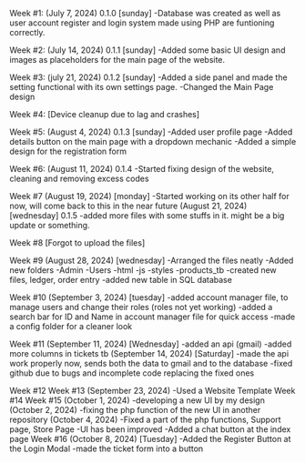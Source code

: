 Week #1: (July 7, 2024) 0.1.0 [sunday]
  -Database was created as well as user account register and login system made using PHP are funtioning correctly.
  
Week #2: (July 14, 2024) 0.1.1 [sunday]
  -Added some basic UI design and images as placeholders for the main page of the website.

Week #3: (july 21, 2024) 0.1.2 [sunday]
  -Added a side panel and made the setting functional with its own settings page.
  -Changed the Main Page design
  
Week #4: [Device cleanup due to lag and crashes]

Week #5: (August 4, 2024) 0.1.3 [sunday]
  -Added user profile page
  -Added details button on the main page with a dropdown mechanic
  -Added a simple design for the registration form
  
Week #6: (August 11, 2024) 0.1.4
  -Started fixing design of the website, cleaning and removing excess codes

Week #7 (August 19, 2024) [monday]
  -Started working on its other half for now, will come back to this in the near future
        (August 21, 2024) [wednesday] 0.1.5
  -added more files with some stuffs in it. might be a big update or something.

Week #8 [Forgot to upload the files]

Week #9 (August 28, 2024) [wednesday]
  -Arranged the files neatly
  -Added new folders
    -Admin
    -Users
    -html
    -js
    -styles
    -products_tb
  -created new files, ledger, order entry
  -added new table in SQL database

Week #10 (September 3, 2024) [tuesday]
  -added account manager file, to manage users and change their roles (roles not yet working)
  -added a search bar for ID and Name in account manager file for quick access
  -made a config folder for a cleaner look


Week #11 (September 11, 2024) [Wednesday]
  -added an api (gmail) 
  -added more columns in tickets tb
         (September 14, 2024) [Saturday]
  -made the api work properly now, sends both the data to gmail and to the database
  -fixed github due to bugs and incomplete code replacing the fixed ones

Week #12
Week #13 (September 23, 2024)
  -Used a Website Template
Week #14 
Week #15 (October 1, 2024)
  -developing a new UI by my design
         (October 2, 2024)
  -fixing the php function of the new UI in another repository
         (October 4, 2024)
  -Fixed a part of the php functions, Support page, Store Page
  -UI has been improved
  -Added a chat button at the index page
Week #16 (October 8, 2024) [Tuesday]
  -Added the Register Button at the Login Modal
  -made the ticket form into a button
